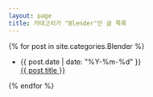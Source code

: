 ```yaml
---
layout: page
title: 카테고리가 "Blender"인 글 목록
---
```

<!-- .code is a class with one font-family property. -->
<section>
	{% for post in site.categories.Blender %}	
		<ul>
			<li>
				<div class="post-date code">
					<span>{{ post.date | date: "%Y-%m-%d" }}</span>
				</div>
				<div class="title">
					<a href="{{ post.url | prepend: site.baseurl | prepend: site.url }}">{{ post.title }}</a>
				</div>
			</li>
		</ul>
	{% endfor %}
</section>
